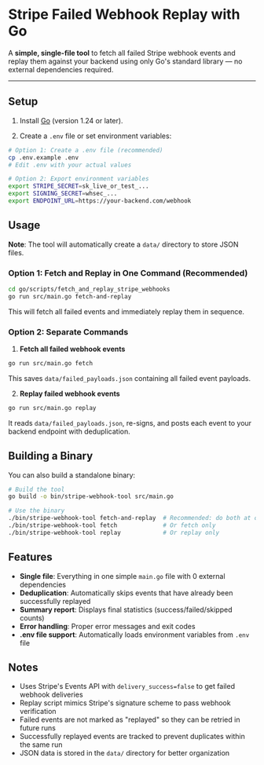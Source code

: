 # Stripe Failed Webhook Replay with Go

A **simple, single-file tool** to fetch all failed Stripe webhook events and replay them against your backend using only Go's standard library — no external dependencies required.

---

## Setup

1. Install [Go](https://golang.org/dl/) (version 1.24 or later).

2. Create a `.env` file or set environment variables:

```bash
# Option 1: Create a .env file (recommended)
cp .env.example .env
# Edit .env with your actual values

# Option 2: Export environment variables
export STRIPE_SECRET=sk_live_or_test_...
export SIGNING_SECRET=whsec_...
export ENDPOINT_URL=https://your-backend.com/webhook
```

## Usage

**Note**: The tool will automatically create a `data/` directory to store JSON files.

### Option 1: Fetch and Replay in One Command (Recommended)

```bash
cd go/scripts/fetch_and_replay_stripe_webhooks
go run src/main.go fetch-and-replay
```

This will fetch all failed events and immediately replay them in sequence.

### Option 2: Separate Commands

1. **Fetch all failed webhook events**

```bash
go run src/main.go fetch
```

This saves `data/failed_payloads.json` containing all failed event payloads.

2. **Replay failed webhook events**

```bash
go run src/main.go replay
```

It reads `data/failed_payloads.json`, re-signs, and posts each event to your backend endpoint with deduplication.

## Building a Binary

You can also build a standalone binary:

```bash
# Build the tool
go build -o bin/stripe-webhook-tool src/main.go

# Use the binary
./bin/stripe-webhook-tool fetch-and-replay  # Recommended: do both at once
./bin/stripe-webhook-tool fetch             # Or fetch only
./bin/stripe-webhook-tool replay            # Or replay only
```

## Features

- **Single file**: Everything in one simple `main.go` file with 0 external dependencies
- **Deduplication**: Automatically skips events that have already been successfully replayed
- **Summary report**: Displays final statistics (success/failed/skipped counts)
- **Error handling**: Proper error messages and exit codes
- **.env file support**: Automatically loads environment variables from `.env` file

## Notes

- Uses Stripe's Events API with `delivery_success=false` to get failed webhook deliveries
- Replay script mimics Stripe's signature scheme to pass webhook verification
- Failed events are not marked as "replayed" so they can be retried in future runs
- Successfully replayed events are tracked to prevent duplicates within the same run
- JSON data is stored in the `data/` directory for better organization